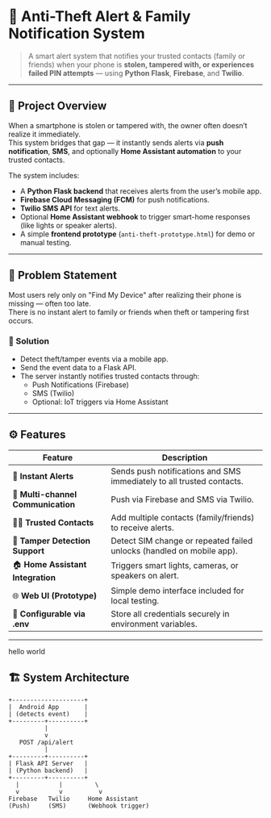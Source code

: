 # 🔐 Anti-Theft Alert & Family Notification System

> A smart alert system that notifies your trusted contacts (family or friends) when your phone is **stolen, tampered with, or experiences failed PIN attempts** — using **Python Flask**, **Firebase**, and **Twilio**.

---

## 🚀 Project Overview

When a smartphone is stolen or tampered with, the owner often doesn’t realize it immediately.  
This system bridges that gap — it instantly sends alerts via **push notification**, **SMS**, and optionally **Home Assistant automation** to your trusted contacts.

The system includes:
- A **Python Flask backend** that receives alerts from the user’s mobile app.  
- **Firebase Cloud Messaging (FCM)** for push notifications.  
- **Twilio SMS API** for text alerts.  
- Optional **Home Assistant webhook** to trigger smart-home responses (like lights or speaker alerts).  
- A simple **frontend prototype** (`anti-theft-prototype.html`) for demo or manual testing.

---

## 🧠 Problem Statement

Most users rely only on "Find My Device" after realizing their phone is missing — often too late.  
There is no instant alert to family or friends when theft or tampering first occurs.

### 🧩 Solution
- Detect theft/tamper events via a mobile app.  
- Send the event data to a Flask API.  
- The server instantly notifies trusted contacts through:
  - Push Notifications (Firebase)
  - SMS (Twilio)
  - Optional: IoT triggers via Home Assistant

---

## ⚙️ Features

| Feature | Description |
|----------|-------------|
| 🔔 **Instant Alerts** | Sends push notifications and SMS immediately to all trusted contacts. |
| 📱 **Multi-channel Communication** | Push via Firebase and SMS via Twilio. |
| 🧍‍♂️ **Trusted Contacts** | Add multiple contacts (family/friends) to receive alerts. |
| 🧩 **Tamper Detection Support** | Detect SIM change or repeated failed unlocks (handled on mobile app). |
| 🏠 **Home Assistant Integration** | Triggers smart lights, cameras, or speakers on alert. |
| 🌐 **Web UI (Prototype)** | Simple demo interface included for local testing. |
| 🧰 **Configurable via .env** | Store all credentials securely in environment variables. |

---
hello world
## 🏗️ System Architecture

```text
+--------------------+
|  Android App       |
| (detects event)    |
+---------+----------+
          |
          v
   POST /api/alert
          |
+---------+----------+
| Flask API Server   |
| (Python backend)   |
+---------+----------+
  |           |         \
  v           v          v
Firebase   Twilio     Home Assistant
(Push)     (SMS)      (Webhook trigger)
